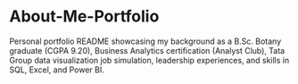 # About-Me-Portfolio
Personal portfolio README showcasing my background as a B.Sc. Botany graduate (CGPA 9.20), Business Analytics certification (Analyst Club), Tata Group data visualization job simulation, leadership experiences, and skills in SQL, Excel, and Power BI.
